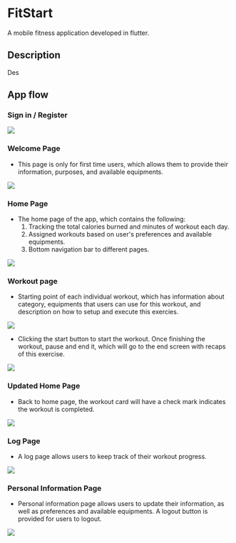 # FitStart

A mobile fitness application developed in flutter.

## Description

Des

## App flow

### Sign in / Register
<img src="images/signin-register.png">

### Welcome Page
- This page is only for first time users, which allows them to provide their information, purposes, and available equipments.
<img src="images/welcome-page.png">

### Home Page
- The home page of the app, which contains the following:
    1. Tracking the total calories burned and minutes of workout each day.
    2. Assigned workouts based on user's preferences and available equipments.
    3. Bottom navigation bar to different pages.
<img src="images/homepage.png">

### Workout page
- Starting point of each individual workout, which has information about category, equipments that users can use for this workout, and description on how to setup and execute this exercies. 
<img src="images/squat-start.png">

- Clicking the start button to start the workout. Once finishing the workout, pause and end it, which will go to the end screen with recaps of this exercise.
<img src="images/squat-end.png">

### Updated Home Page
- Back to home page, the workout card will have a check mark indicates the workout is completed.
<img src="images/homepage-1.png">

### Log Page
- A log page allows users to keep track of their workout progress.
<img src="images/log-page.png">

### Personal Information Page
- Personal information page allows users to update their information, as well as preferences and available equipments. A logout button is provided for users to logout.
<img src="images/personal-info.png">
